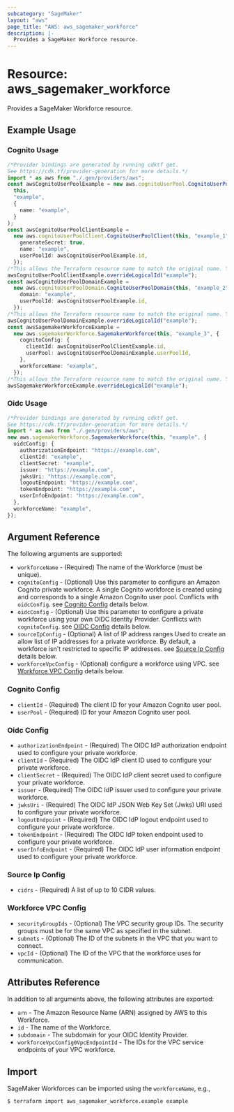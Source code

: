 ```yaml
---
subcategory: "SageMaker"
layout: "aws"
page_title: "AWS: aws_sagemaker_workforce"
description: |-
  Provides a SageMaker Workforce resource.
---
```


# Resource: aws\_sagemaker\_workforce

Provides a SageMaker Workforce resource.

## Example Usage

### Cognito Usage

```typescript
/*Provider bindings are generated by running cdktf get.
See https://cdk.tf/provider-generation for more details.*/
import * as aws from "./.gen/providers/aws";
const awsCognitoUserPoolExample = new aws.cognitoUserPool.CognitoUserPool(
  this,
  "example",
  {
    name: "example",
  }
);
const awsCognitoUserPoolClientExample =
  new aws.cognitoUserPoolClient.CognitoUserPoolClient(this, "example_1", {
    generateSecret: true,
    name: "example",
    userPoolId: awsCognitoUserPoolExample.id,
  });
/*This allows the Terraform resource name to match the original name. You can remove the call if you don't need them to match.*/
awsCognitoUserPoolClientExample.overrideLogicalId("example");
const awsCognitoUserPoolDomainExample =
  new aws.cognitoUserPoolDomain.CognitoUserPoolDomain(this, "example_2", {
    domain: "example",
    userPoolId: awsCognitoUserPoolExample.id,
  });
/*This allows the Terraform resource name to match the original name. You can remove the call if you don't need them to match.*/
awsCognitoUserPoolDomainExample.overrideLogicalId("example");
const awsSagemakerWorkforceExample =
  new aws.sagemakerWorkforce.SagemakerWorkforce(this, "example_3", {
    cognitoConfig: {
      clientId: awsCognitoUserPoolClientExample.id,
      userPool: awsCognitoUserPoolDomainExample.userPoolId,
    },
    workforceName: "example",
  });
/*This allows the Terraform resource name to match the original name. You can remove the call if you don't need them to match.*/
awsSagemakerWorkforceExample.overrideLogicalId("example");

```

### Oidc Usage

```typescript
/*Provider bindings are generated by running cdktf get.
See https://cdk.tf/provider-generation for more details.*/
import * as aws from "./.gen/providers/aws";
new aws.sagemakerWorkforce.SagemakerWorkforce(this, "example", {
  oidcConfig: {
    authorizationEndpoint: "https://example.com",
    clientId: "example",
    clientSecret: "example",
    issuer: "https://example.com",
    jwksUri: "https://example.com",
    logoutEndpoint: "https://example.com",
    tokenEndpoint: "https://example.com",
    userInfoEndpoint: "https://example.com",
  },
  workforceName: "example",
});

```

## Argument Reference

The following arguments are supported:

* `workforceName` - (Required) The name of the Workforce (must be unique).
* `cognitoConfig` - (Optional) Use this parameter to configure an Amazon Cognito private workforce. A single Cognito workforce is created using and corresponds to a single Amazon Cognito user pool. Conflicts with `oidcConfig`. see [Cognito Config](#cognito-config) details below.
* `oidcConfig` - (Optional) Use this parameter to configure a private workforce using your own OIDC Identity Provider. Conflicts with `cognitoConfig`. see [OIDC Config](#oidc-config) details below.
* `sourceIpConfig` - (Optional) A list of IP address ranges Used to create an allow list of IP addresses for a private workforce. By default, a workforce isn't restricted to specific IP addresses. see [Source Ip Config](#source-ip-config) details below.
* `workforceVpcConfig` - (Optional) configure a workforce using VPC. see [Workforce VPC Config](#workforce-vpc-config) details below.

### Cognito Config

* `clientId` - (Required) The client ID for your Amazon Cognito user pool.
* `userPool` - (Required) ID for your Amazon Cognito user pool.

### Oidc Config

* `authorizationEndpoint` - (Required) The OIDC IdP authorization endpoint used to configure your private workforce.
* `clientId` - (Required) The OIDC IdP client ID used to configure your private workforce.
* `clientSecret` - (Required) The OIDC IdP client secret used to configure your private workforce.
* `issuer` - (Required) The OIDC IdP issuer used to configure your private workforce.
* `jwksUri` - (Required) The OIDC IdP JSON Web Key Set (Jwks) URI used to configure your private workforce.
* `logoutEndpoint` - (Required) The OIDC IdP logout endpoint used to configure your private workforce.
* `tokenEndpoint` - (Required) The OIDC IdP token endpoint used to configure your private workforce.
* `userInfoEndpoint` - (Required) The OIDC IdP user information endpoint used to configure your private workforce.

### Source Ip Config

* `cidrs` - (Required) A list of up to 10 CIDR values.

### Workforce VPC Config

* `securityGroupIds` - (Optional) The VPC security group IDs. The security groups must be for the same VPC as specified in the subnet.
* `subnets` - (Optional) The ID of the subnets in the VPC that you want to connect.
* `vpcId` - (Optional) The ID of the VPC that the workforce uses for communication.

## Attributes Reference

In addition to all arguments above, the following attributes are exported:

* `arn` - The Amazon Resource Name (ARN) assigned by AWS to this Workforce.
* `id` - The name of the Workforce.
* `subdomain` - The subdomain for your OIDC Identity Provider.
* `workforceVpcConfig0VpcEndpointId` - The IDs for the VPC service endpoints of your VPC workforce.

## Import

SageMaker Workforces can be imported using the `workforceName`, e.g.,

```console
$ terraform import aws_sagemaker_workforce.example example
```
